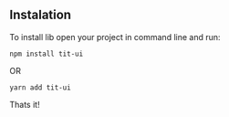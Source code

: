 ## Instalation
To install lib open your project in command line and run:
```terminal
npm install tit-ui
```
OR
```terminal
yarn add tit-ui
```
Thats it!